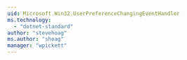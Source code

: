 ```yaml
---
uid: Microsoft.Win32.UserPreferenceChangingEventHandler
ms.technology: 
  - "dotnet-standard"
author: "stevehoag"
ms.author: "shoag"
manager: "wpickett"
---
```


